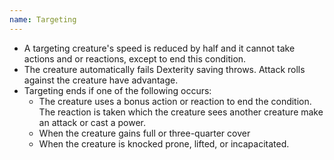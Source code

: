 ```yaml
---
name: Targeting
---
```

* A targeting creature's speed is reduced by half and it cannot take actions and or reactions, except to end this condition.
* The creature automatically fails Dexterity saving throws. Attack rolls against the creature have advantage.
* Targeting ends if one of the following occurs:
  * The creature uses a bonus action or reaction to end the condition. The reaction is taken which the creature sees another creature make an attack or cast a power.
  * When the creature gains full or three-quarter cover
  * When the creature is knocked prone, lifted, or incapacitated.
